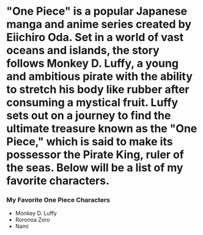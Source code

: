 
 
# "One Piece" is a popular Japanese manga and anime series created by Eiichiro Oda. Set in a world of vast oceans and islands, the story follows Monkey D. Luffy, a young and ambitious pirate with the ability to stretch his body like rubber after consuming a mystical fruit. Luffy sets out on a journey to find the ultimate treasure known as the "One Piece," which is said to make its possessor the Pirate King, ruler of the seas. Below will be a list of my favorite characters. 
### My Favorite One Piece Characters

- Monkey D. Luffy
- Roronoa Zoro
- Nami
